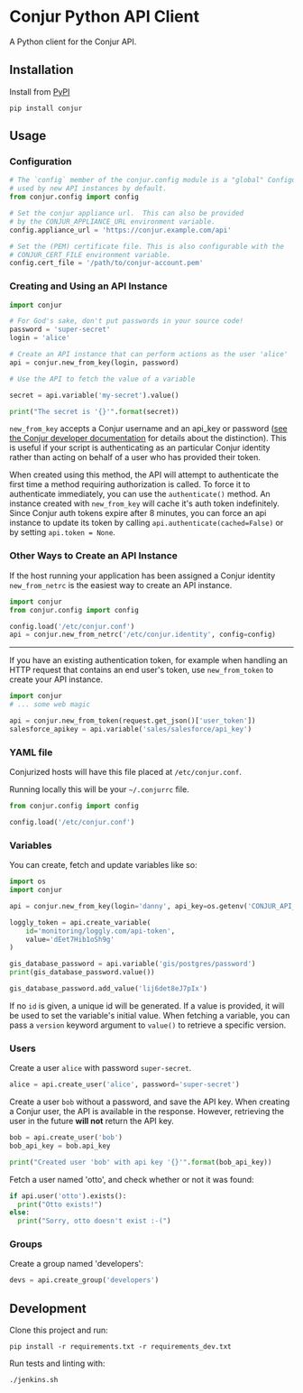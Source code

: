 # Conjur Python API Client

A Python client for the Conjur API.

## Installation

Install from [PyPI](https://pypi.python.org/pypi/Conjur)

```
pip install conjur
```

## Usage

### Configuration

```python
# The `config` member of the conjur.config module is a "global" Configuration
# used by new API instances by default.
from conjur.config import config

# Set the conjur appliance url.  This can also be provided
# by the CONJUR_APPLIANCE_URL environment variable.
config.appliance_url = 'https://conjur.example.com/api'

# Set the (PEM) certificate file. This is also configurable with the
# CONJUR_CERT_FILE environment variable.
config.cert_file = '/path/to/conjur-account.pem'
```

### Creating and Using an API Instance

```python
import conjur

# For God's sake, don't put passwords in your source code!
password = 'super-secret'
login = 'alice'

# Create an API instance that can perform actions as the user 'alice'
api = conjur.new_from_key(login, password)

# Use the API to fetch the value of a variable

secret = api.variable('my-secret').value()

print("The secret is '{}'".format(secret))

```

`new_from_key` accepts a Conjur username and an api_key or password
([see the Conjur developer documentation](http://developer.conjur.net/reference/services/authentication/authenticate.html) for details about the distinction).  This is useful if your script is authenticating as an particular Conjur identity rather than acting on behalf of a user who has provided their token.

When created using this method, the API will attempt to authenticate the first time a method requiring
authorization is called.  To force it to authenticate immediately, you can use the `authenticate()` method.
An instance created with `new_from_key` will cache it's auth token indefinitely.
Since Conjur auth tokens expire after 8 minutes, you can force an api instance to update its token
by calling `api.authenticate(cached=False)` or by setting `api.token = None`.



### Other Ways to Create an API Instance

If the host running your application has been assigned a Conjur identity
`new_from_netrc` is the easiest way to create an API instance.

```python
import conjur
from conjur.config import config

config.load('/etc/conjur.conf')
api = conjur.new_from_netrc('/etc/conjur.identity', config=config)
```
---

If you have an existing authentication token, for example when handling
an HTTP request that contains an end user's token, use `new_from_token` to create your API instance.

```python
import conjur
# ... some web magic

api = conjur.new_from_token(request.get_json()['user_token'])
salesforce_apikey = api.variable('sales/salesforce/api_key')
```

### YAML file

Conjurized hosts will have this file placed at `/etc/conjur.conf`.

Running locally this will be your `~/.conjurrc` file.

```python
from conjur.config import config

config.load('/etc/conjur.conf')
```

### Variables

You can create, fetch and update variables like so:

```python
import os
import conjur

api = conjur.new_from_key(login='danny', api_key=os.getenv('CONJUR_API_KEY'))

loggly_token = api.create_variable(
    id='monitoring/loggly.com/api-token',
    value='dEet7Hib1oSh9g'
)

gis_database_password = api.variable('gis/postgres/password')
print(gis_database_password.value())

gis_database_password.add_value('lij6det8eJ7pIx')
```

If no `id` is given, a unique id will be generated.  If a value is provided, it will
be used to set the variable's initial value. When fetching a variable, you can pass
a `version` keyword argument to `value()` to retrieve a specific version.

### Users

Create a user `alice` with password `super-secret`.

```python
alice = api.create_user('alice', password='super-secret')
```

Create a user `bob` without a password, and save the API key.  When creating
a Conjur user, the API is available in the response.  However, retrieving the
user in the future **will not** return the API key.

```python
bob = api.create_user('bob')
bob_api_key = bob.api_key

print("Created user 'bob' with api key '{}'".format(bob_api_key))
```

Fetch a user named 'otto', and check whether or not it was found:

```python
if api.user('otto').exists():
  print("Otto exists!")
else:
  print("Sorry, otto doesn't exist :-(")
```


### Groups

Create a group named 'developers':

```python
devs = api.create_group('developers')
```



## Development

Clone this project and run:

```
pip install -r requirements.txt -r requirements_dev.txt
```

Run tests and linting with:

```
./jenkins.sh
```
